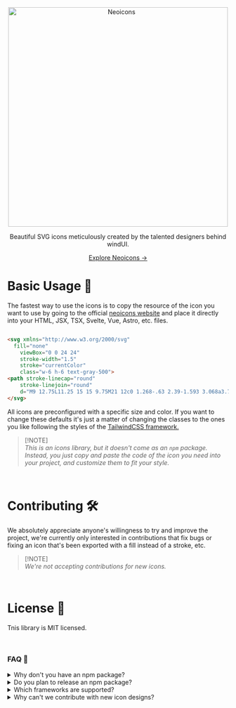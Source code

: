 <div align='center'>
	<a href='https://neoicons.windui.org' target='_blank'>
		<picture>
  	  <source media="(prefers-color-scheme: dark)" srcset="https://raw.githubusercontent.com/Boxode/neoicons/main/public/svg/neoicons_white.svg">
  	  <source media="(prefers-color-scheme: light)" srcset="https://raw.githubusercontent.com/Boxode/neoicons/main/public/svg/neoicons_logo.svg">
  	  <Image alt="Neoicons" src="https://raw.githubusercontent.com/Boxode/neoicons/main/public/svg/neoicons_white.svg" width="500" style="max-width: 100%;">
    </picture>
	</a>
</div>
<div align='center'>
  <p>Beautiful SVG icons meticulously created by the talented designers behind windUI.</p>
  <a href='https://neoicons.windui.org' target='_blank'>Explore Neoicons →</a>
</div>
<div>
  <h1>Basic Usage 🚀</h1>
	<p>The fastest way to use the icons is to copy the resource of the icon you want to use by going to the official <a href='https://neoicons.windui.org/'>neoicons website</a> and place it directly into your HTML, JSX, TSX, Svelte, Vue, Astro, etc. files.</p>
</div>

```html

<svg xmlns="http://www.w3.org/2000/svg"
  fill="none"
	viewBox="0 0 24 24"
	stroke-width="1.5"
	stroke="currentColor"
	class="w-6 h-6 text-gray-500">
<path stroke-linecap="round"
	stroke-linejoin="round"
	d="M9 12.75L11.25 15 15 9.75M21 12c0 1.268-.63 2.39-1.593 3.068a3.745 3.745 0 01-1.043 3.296 3.745 3.745 0 01-3.296 1.043A3.745 3.745 0 0112 21c-1.268 0-2.39-.63-3.068-1.593a3.746 3.746 0 01-3.296-1.043 3.745 3.745 0 01-1.043-3.296A3.745 3.745 0 013 12c0-1.268.63-2.39 1.593-3.068a3.745 3.745 0 011.043-3.296 3.746 3.746 0 013.296-1.043A3.746 3.746 0 0112 3c1.268 0 2.39.63 3.068 1.593a3.746 3.746 0 013.296 1.043 3.746 3.746 0 011.043 3.296A3.745 3.745 0 0121 12z" />
</svg>


```

<p>All icons are preconfigured with a specific size and color. If you want to change these defaults it's just a matter of changing the classes to the ones you like following the styles of the <a href='https://tailwindcss.com'>TailwindCSS framework.</a></p>

> [!NOTE]\
> _This is an icons library, but it doesn't come as an `npm` package. Instead, you just copy and paste the code of the icon you need into your project, and customize them to fit your style._

<br />

# Contributing 🛠

We absolutely appreciate anyone's willingness to try and improve the project, we're currently only interested in contributions that fix bugs or fixing an icon that's been exported with a fill instead of a stroke, etc.

>[!NOTE]\
>_We're not accepting contributions for new icons._

<br />

# License 📜

Tnis library is MIT licensed.

<br />

### FAQ 💭

<details>
	<summary>Why don't you have an npm package?</summary>
	Because it is only intended for the icon to be easily copied without the need to import dependencies that are not totally necessary.
</details>

<details>
	<summary>Do you plan to release an npm package?</summary>
	No. We haven't plans to publish it as an npm package.
</details>

<details>
	<summary>Which frameworks are supported?</summary>
	It is supported in your vanilla HTML projects, as well as the frontend framework of your choice.
</details>

<details>
	<summary>Why can't we contribute with new icon designs?</summary>
	Because we have specific rules for designing an icon, but you can comment in the discussion section if you want a specific icon design or if you think one or more are needed.
</details>
